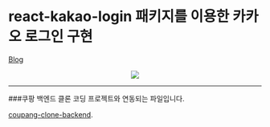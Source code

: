 # react-kakao-login 패키지를 이용한 카카오 로그인 구현

[Blog](https://9yujin.tistory.com/entry/React-Node-js-%EC%B9%B4%EC%B9%B4%EC%98%A4-%EB%A1%9C%EA%B7%B8%EC%9D%B8-API-%EC%9D%B4%EC%9A%A9%ED%95%98%EA%B8%B0?category=1014410)


<p align="center"><img src="https://user-images.githubusercontent.com/55226431/148242653-12ca5912-ff8e-451c-81da-e3dec24886ce.png" ></p>



---
###쿠팡 백엔드 클론 코딩 프로젝트와 연동되는 파일입니다. 

[coupang-clone-backend](https://github.com/9yujin/coupang-clone-backend).
